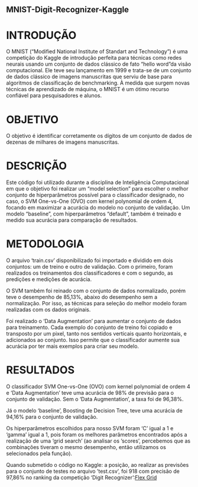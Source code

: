 ## MNIST-Digit-Recognizer-Kaggle

# INTRODUÇÃO
O MNIST (“Modified National Institute of Standart and Technology”) é uma competição do Kaggle de introdução perfeita para técnicas como redes neurais usando um conjunto de dados clássico de fato “hello word”da visão computacional. Ele teve seu lançamento em 1999 e trata-se de um conjunto de dados clássico de imagens manuscritas que serviu de base para algoritmos de classificação de benchmarking. À medida que surgem novas técnicas de aprendizado de máquina, o MNIST é um ótimo recurso confiável para pesquisadores e alunos.

# OBJETIVO
O objetivo é identificar corretamente os dígitos de um conjunto de dados de dezenas de milhares de imagens manuscritas.

# DESCRIÇÃO
Este código foi utilizado durante a disciplina de Inteligência Computacional em que o objetivo foi realizar um “model selection” para escolher o melhor conjunto de hiperparâmetros possível para o classificador designado, no caso, o SVM One-vs-One (OVO) com kernel polynomial de ordem 4, focando em maximizar a acurácia do modelo no conjunto de validação. Um modelo “baseline”, com hiperparâmetros “default”, também é treinado e medido sua acurácia para comparação de resultados.

# METODOLOGIA
O arquivo ‘train.csv’ disponibilizado foi importado e dividido em dois conjuntos: um de treino e outro de validação. Com o primeiro, foram realizados os treinamentos dos classificadores e com o segundo, as predições e medições de acurácia.

O SVM também foi reinado com o conjunto de dados normalizado, porém teve o desempenho de 85,13%, abaixo do desempenho sem a normalização. Por isso, as técnicas para seleção do melhor modelo foram realizadas com os dados originais.

Foi realizado o ‘Data Augmentation’ para aumentar o conjunto de dados para treinamento. Cada exemplo do conjunto de treino foi copiado e transposto por um pixel, tanto nos sentidos verticais quanto horizontais, e adicionados ao conjunto. Isso permite que o classificador aumente sua acurácia por ter mais exemplos para criar seu modelo.

# RESULTADOS
O classificador SVM One-vs-One (OVO) com kernel polynomial de ordem 4 e ‘Data Augmentation’ teve uma acurácia de 98% de previsão para o conjunto de validação. Sem o ‘Data Augmentation’, a taxa foi de 96,38%.

Já o modelo ‘baseline’, Boosting de Decision Tree, teve uma acurácia de 94,16% para o conjunto de validação.

Os hiperparâmetros escolhidos para nosso SVM foram ‘C’ igual a 1 e ‘gamma’ igual a 1, pois foram os melhores parâmetros encontrados após a realização de uma ‘grid search’ (ao analisar os ’scores’, percebemos que as combinações tiveram o mesmo desempenho, então utilizamos os selecionados pela função).

Quando submetido o código no Kaggle: a posição, ao realizar as previsões para o conjunto de testes no arquivo ’test.csv’, foi 918 com precisão de 97,86% no ranking da competição ‘Digit Recognizer’:<a href="https://www.kaggle.com/c/digit-recognizer/leaderboard">Flex Grid</a>
